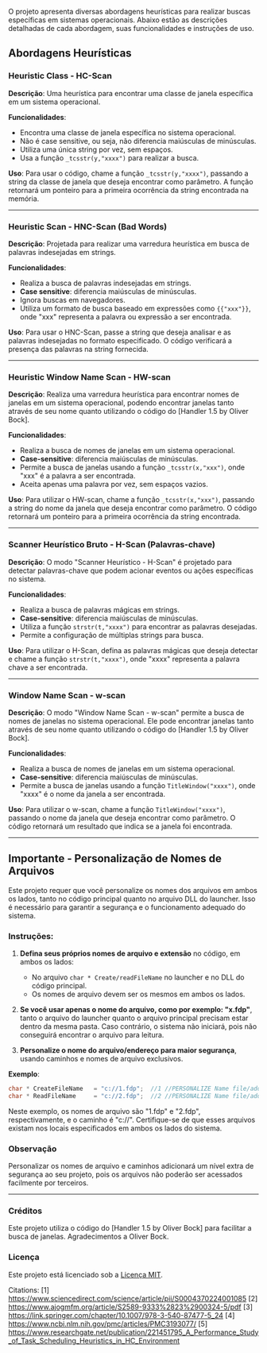 O projeto apresenta diversas abordagens heurísticas para realizar buscas específicas em sistemas operacionais. Abaixo estão as descrições detalhadas de cada abordagem, suas funcionalidades e instruções de uso.

## Abordagens Heurísticas

### Heuristic Class - HC-Scan

**Descrição**: Uma heurística para encontrar uma classe de janela específica em um sistema operacional.

**Funcionalidades**:
- Encontra uma classe de janela específica no sistema operacional.
- Não é case sensitive, ou seja, não diferencia maiúsculas de minúsculas.
- Utiliza uma única string por vez, sem espaços.
- Usa a função `_tcsstr(y,"xxxx")` para realizar a busca.

**Uso**: Para usar o código, chame a função `_tcsstr(y,"xxxx")`, passando a string da classe de janela que deseja encontrar como parâmetro. A função retornará um ponteiro para a primeira ocorrência da string encontrada na memória.

---

### Heuristic Scan - HNC-Scan (Bad Words)

**Descrição**: Projetada para realizar uma varredura heurística em busca de palavras indesejadas em strings.

**Funcionalidades**:
- Realiza a busca de palavras indesejadas em strings.
- **Case sensitive**: diferencia maiúsculas de minúsculas.
- Ignora buscas em navegadores.
- Utiliza um formato de busca baseado em expressões como `{{"xxx"}}`, onde "xxx" representa a palavra ou expressão a ser encontrada.

**Uso**: Para usar o HNC-Scan, passe a string que deseja analisar e as palavras indesejadas no formato especificado. O código verificará a presença das palavras na string fornecida.

---

### Heuristic Window Name Scan - HW-scan

**Descrição**: Realiza uma varredura heurística para encontrar nomes de janelas em um sistema operacional, podendo encontrar janelas tanto através de seu nome quanto utilizando o código do [Handler 1.5 by Oliver Bock].

**Funcionalidades**:
- Realiza a busca de nomes de janelas em um sistema operacional.
- **Case-sensitive**: diferencia maiúsculas de minúsculas.
- Permite a busca de janelas usando a função `_tcsstr(x,"xxx")`, onde "xxx" é a palavra a ser encontrada.
- Aceita apenas uma palavra por vez, sem espaços vazios.

**Uso**: Para utilizar o HW-scan, chame a função `_tcsstr(x,"xxx")`, passando a string do nome da janela que deseja encontrar como parâmetro. O código retornará um ponteiro para a primeira ocorrência da string encontrada.

---

### Scanner Heurístico Bruto - H-Scan (Palavras-chave)

**Descrição**: O modo "Scanner Heurístico - H-Scan" é projetado para detectar palavras-chave que podem acionar eventos ou ações específicas no sistema.

**Funcionalidades**:
- Realiza a busca de palavras mágicas em strings.
- **Case-sensitive**: diferencia maiúsculas de minúsculas.
- Utiliza a função `strstr(t,"xxxx")` para encontrar as palavras desejadas.
- Permite a configuração de múltiplas strings para busca.

**Uso**: Para utilizar o H-Scan, defina as palavras mágicas que deseja detectar e chame a função `strstr(t,"xxxx")`, onde "xxxx" representa a palavra chave a ser encontrada.

---

### Window Name Scan - w-scan

**Descrição**: O modo "Window Name Scan - w-scan" permite a busca de nomes de janelas no sistema operacional. Ele pode encontrar janelas tanto através de seu nome quanto utilizando o código do [Handler 1.5 by Oliver Bock].

**Funcionalidades**:
- Realiza a busca de nomes de janelas em um sistema operacional.
- **Case-sensitive**: diferencia maiúsculas de minúsculas.
- Permite a busca de janelas usando a função `TitleWindow("xxxx")`, onde "xxxx" é o nome da janela a ser encontrada.

**Uso**: Para utilizar o w-scan, chame a função `TitleWindow("xxxx")`, passando o nome da janela que deseja encontrar como parâmetro. O código retornará um resultado que indica se a janela foi encontrada.

---

## Importante - Personalização de Nomes de Arquivos

Este projeto requer que você personalize os nomes dos arquivos em ambos os lados, tanto no código principal quanto no arquivo DLL do launcher. Isso é necessário para garantir a segurança e o funcionamento adequado do sistema.

### Instruções:
1. **Defina seus próprios nomes de arquivo e extensão** no código, em ambos os lados:
   - No arquivo `char * Create/readFileName` no launcher e no DLL do código principal.
   - Os nomes de arquivo devem ser os mesmos em ambos os lados.

2. **Se você usar apenas o nome do arquivo, como por exemplo: "x.fdp"**, tanto o arquivo do launcher quanto o arquivo principal precisam estar dentro da mesma pasta. Caso contrário, o sistema não iniciará, pois não conseguirá encontrar o arquivo para leitura.

3. **Personalize o nome do arquivo/endereço para maior segurança**, usando caminhos e nomes de arquivo exclusivos.

**Exemplo**:
```c
char * CreateFileName   = "c://1.fdp";  //1 //PERSONALIZE Name file/address FOR MORE SECURITY
char * ReadFileName     = "c://2.fdp";  //2 //PERSONALIZE Name file/address FOR MORE SECURITY
```

Neste exemplo, os nomes de arquivo são "1.fdp" e "2.fdp", respectivamente, e o caminho é "c://". Certifique-se de que esses arquivos existam nos locais especificados em ambos os lados do sistema.

### Observação
Personalizar os nomes de arquivo e caminhos adicionará um nível extra de segurança ao seu projeto, pois os arquivos não poderão ser acessados facilmente por terceiros.

---

### Créditos
Este projeto utiliza o código do [Handler 1.5 by Oliver Bock] para facilitar a busca de janelas. Agradecimentos a Oliver Bock.

### Licença
Este projeto está licenciado sob a [Licença MIT](LICENSE).

Citations:
[1] https://www.sciencedirect.com/science/article/pii/S0004370224001085
[2] https://www.ajogmfm.org/article/S2589-9333%2823%2900324-5/pdf
[3] https://link.springer.com/chapter/10.1007/978-3-540-87477-5_24
[4] https://www.ncbi.nlm.nih.gov/pmc/articles/PMC3193077/
[5] https://www.researchgate.net/publication/221451795_A_Performance_Study_of_Task_Scheduling_Heuristics_in_HC_Environment
